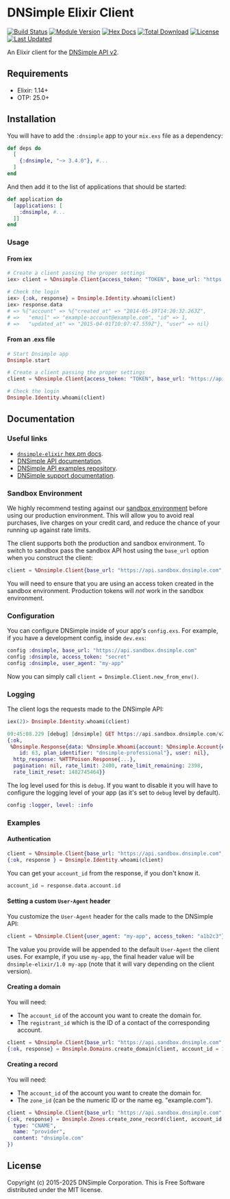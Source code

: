 # DNSimple Elixir Client

[![Build Status](https://github.com/dnsimple/dnsimple-elixir/actions/workflows/ci.yml/badge.svg)](https://github.com/dnsimple/dnsimple-elixir/actions/workflows/ci.yml)
[![Module Version](https://img.shields.io/hexpm/v/dnsimple.svg)](https://hex.pm/packages/dnsimple)
[![Hex Docs](https://img.shields.io/badge/hex-docs-lightgreen.svg)](https://hexdocs.pm/dnsimple/)
[![Total Download](https://img.shields.io/hexpm/dt/dnsimple.svg)](https://hex.pm/packages/dnsimple)
[![License](https://img.shields.io/hexpm/l/dnsimple.svg)](https://github.com/dnsimple/dnsimple-elixir/blob/main/LICENSE.md)
[![Last Updated](https://img.shields.io/github/last-commit/dnsimple/dnsimple-elixir.svg)](https://github.com/dnsimple/dnsimple-elixir/commits/main)

An Elixir client for the [DNSimple API v2](https://developer.dnsimple.com/v2/).

## Requirements

* Elixir: 1.14+
* OTP: 25.0+

## Installation

You will have to add the `:dnsimple` app to your `mix.exs` file as a dependency:

```elixir
def deps do
  [
    {:dnsimple, "~> 3.4.0"}, #...
  ]
end
```

And then add it to the list of applications that should be started:

```elixir
def application do
  [applications: [
    :dnsimple, #...
  ]]
end
```

### Usage

#### From iex

```elixir
# Create a client passing the proper settings
iex> client = %Dnsimple.Client{access_token: "TOKEN", base_url: "https://api.sandbox.dnsimple.com/"}

# Check the login
iex> {:ok, response} = Dnsimple.Identity.whoami(client)
iex> response.data
# => %{"account" => %{"created_at" => "2014-05-19T14:20:32.263Z",
# =>   "email" => "example-account@example.com", "id" => 1,
# =>   "updated_at" => "2015-04-01T10:07:47.559Z"}, "user" => nil}
```

#### From an .exs file

```elixir
# Start Dnsimple app
Dnsimple.start

# Create a client passing the proper settings
client = %Dnsimple.Client{access_token: "TOKEN", base_url: "https://api.sandbox.dnsimple.com/"}

# Check the login
Dnsimple.Identity.whoami(client)
```

## Documentation

### Useful links

* [`dnsimple-elixir` hex.pm docs](https://hexdocs.pm/dnsimple/readme.html).
* [DNSimple API documentation](https://developer.dnsimple.com).
* [DNSimple API examples repository](https://github.com/dnsimple/dnsimple-api-examples).
* [DNSimple support documentation](https://support.dnsimple.com).

### Sandbox Environment

We highly recommend testing against our [sandbox environment](https://developer.dnsimple.com/sandbox/) before using our production environment. This will allow you to avoid real purchases, live charges on your credit card, and reduce the chance of your running up against rate limits.

The client supports both the production and sandbox environment. To switch to sandbox pass the sandbox API host using the `base_url` option when you construct the client:

```elixir
client = %Dnsimple.Client{base_url: "https://api.sandbox.dnsimple.com", access_token: "a1b2c3"}
```

You will need to ensure that you are using an access token created in the sandbox environment. Production tokens will *not* work in the sandbox environment.

### Configuration

You can configure DNSimple inside of your app's `config.exs`. For example, if you have a development config, inside `dev.exs`:

```elixir
config :dnsimple, base_url: "https://api.sandbox.dnsimple.com"
config :dnsimple, access_token: "secret"
config :dnsimple, user_agent: "my-app"
```

Now you can simply call `client = Dnsimple.Client.new_from_env()`.

### Logging

The client logs the requests made to the DNSimple API:

```elixir
iex(2)> Dnsimple.Identity.whoami(client)

09:45:08.229 [debug] [dnsimple] GET https://api.sandbox.dnsimple.com/v2/whoami
{:ok,
 %Dnsimple.Response{data: %Dnsimple.Whoami{account: %Dnsimple.Account{email: "javier@dnsimple.com",
    id: 63, plan_identifier: "dnsimple-professional"}, user: nil},
  http_response: %HTTPoison.Response{...},
  pagination: nil, rate_limit: 2400, rate_limit_remaining: 2398,
  rate_limit_reset: 1482745464}}
```

The log level used for this is `debug`. If you want to disable it you will have to configure the logging level of your app (as it's set to `debug` level by default).

```elixir
config :logger, level: :info
```

### Examples

#### Authentication

```elixir
client = %Dnsimple.Client{base_url: "https://api.sandbox.dnsimple.com", access_token: "a1b2c3"}
{:ok, response } = Dnsimple.Identity.whoami(client)
```

You can get your `account_id` from the response, if you don't know it.

```elixir
account_id = response.data.account.id
```

#### Setting a custom `User-Agent` header

You customize the `User-Agent` header for the calls made to the DNSimple API:

```elixir
client = %Dnsimple.Client{user_agent: "my-app", access_token: "a1b2c3"}
```

The value you provide will be appended to the default `User-Agent` the client uses. For example, if you use `my-app`, the final header value will be `dnsimple-elixir/1.0 my-app` (note that it will vary depending on the client version).

#### Creating a domain

You will need:

* The `account_id` of the account you want to create the domain for.
* The `registrant_id` which is the ID of a contact of the corresponding account.

```elixir
client = %Dnsimple.Client{base_url: "https://api.sandbox.dnsimple.com", access_token: "a1b2c3"}
{:ok, response} = Dnsimple.Domains.create_domain(client, account_id = 1010, %{name: "example.com", registrant: registrant_id = 123})
```

#### Creating a record

You will need:

* The `account_id` of the account you want to create the domain for.
* The `zone_id` (can be the numeric ID or the name eg. "example.com").

```elixir
client = %Dnsimple.Client{base_url: "https://api.sandbox.dnsimple.com", access_token: "a1b2c3"}
{:ok, response} = Dnsimple.Zones.create_zone_record(client, account_id = 1010, zone_id = "example.com", %{
  type: "CNAME",
  name: "provider",
  content: "dnsimple.com"
})
```

## License

Copyright (c) 2015-2025 DNSimple Corporation. This is Free Software distributed under the MIT license.
